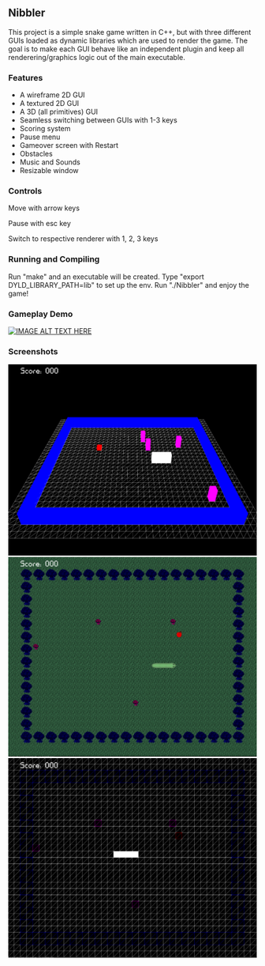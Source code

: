 <h2>Nibbler</h2>

This project is a simple snake game written in C++, but with three different GUIs loaded as dynamic libraries which are used to render the game. The goal is to make each GUI behave like an independent plugin and keep all renderering/graphics logic out of the main executable.

<h3>Features</h3>

* A wireframe 2D GUI
* A textured 2D GUI
* A 3D (all primitives) GUI
* Seamless switching between GUIs with 1-3 keys
* Scoring system
* Pause menu
* Gameover screen with Restart
* Obstacles
* Music and Sounds
* Resizable window

<h3>Controls</h3>

Move with arrow keys

Pause with esc key

Switch to respective renderer with 1, 2, 3 keys

<h3>Running and Compiling</h3>

Run "make" and an executable will be created. Type "export DYLD_LIBRARY_PATH=lib" to set up the env. Run "./Nibbler" and enjoy the game!

<h3>Gameplay Demo</h3>

[![IMAGE ALT TEXT HERE](http://img.youtube.com/vi/3PxN0nGZwIg/0.jpg)](https://youtu.be/3PxN0nGZwIg)

<h3>Screenshots</h3>

![alt-text](https://github.com/dylanmpeck/Nibbler/blob/master/screenshots/renderer3.png "Renderer 3")
![alt-text](https://github.com/dylanmpeck/Nibbler/blob/master/screenshots/renderer2.png "Renderer 2")
![alt-text](https://github.com/dylanmpeck/Nibbler/blob/master/screenshots/renderer1.png "Renderer 1")
